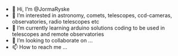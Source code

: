 - 👋 Hi, I’m @JormaRyske
- 👀 I’m interested in astronomy, comets, telescopes, ccd-cameras, observatories, radio telescopes etc
- 🌱 I’m currently learning arduino solutions coding to be used in telescopes and remote observatories
- 💞️ I’m looking to collaborate on ...
- 📫 How to reach me ...

<!---
JormaRyske/JormaRyske is a ✨ special ✨ repository because its `README.md` (this file) appears on your GitHub profile.
You can click the Preview link to take a look at your changes.
--->
